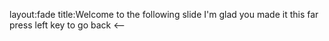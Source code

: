 layout:fade
title:Welcome to the following slide
I'm glad you made it this far
press left key to go back <--
